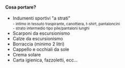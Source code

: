 #### Cosa portare?

<ul>
    <li>
        Indumenti sportivi "a strati"<br>
        <small>
            - intimo in tessuto traspirante, canottiera, t-shirt, pantaloncini<br>
            - strato intermedio tipo pile/pantaloni lunghi
        </small>
    </li>
    <li>
        Scarponi da escursionismo
    </li>
    <li>
        Calze da escursionismo
    </li>
    <li>
        Borraccia (minimo 2 litri)
    </li>
    <li>
        Cappello e occhiali da sole
    </li>
    <li>
        Crema solare
    </li>
    <li>
        Carta igienica, fazzoletti, ecc...
    </li>
</ul>


<aside class="notes">
</aside>
